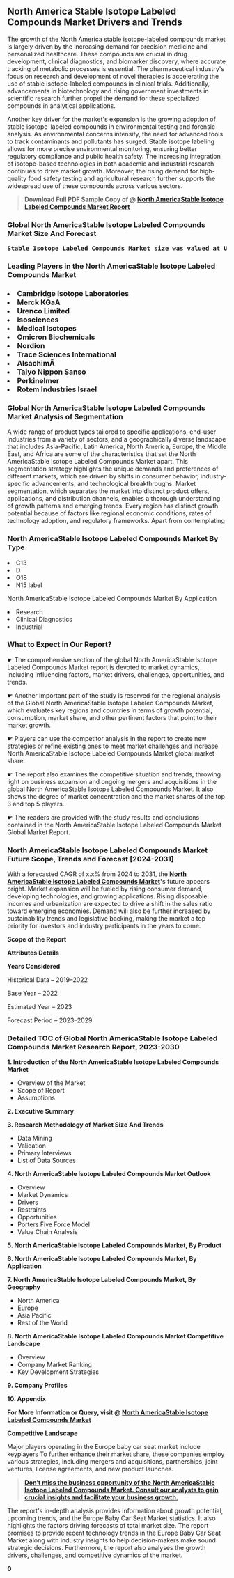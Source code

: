 <p> <h2>North America Stable Isotope Labeled Compounds Market Drivers and Trends</h2><p>The growth of the North America stable isotope-labeled compounds market is largely driven by the increasing demand for precision medicine and personalized healthcare. These compounds are crucial in drug development, clinical diagnostics, and biomarker discovery, where accurate tracking of metabolic processes is essential. The pharmaceutical industry's focus on research and development of novel therapies is accelerating the use of stable isotope-labeled compounds in clinical trials. Additionally, advancements in biotechnology and rising government investments in scientific research further propel the demand for these specialized compounds in analytical applications.</p><p>Another key driver for the market's expansion is the growing adoption of stable isotope-labeled compounds in environmental testing and forensic analysis. As environmental concerns intensify, the need for advanced tools to track contaminants and pollutants has surged. Stable isotope labeling allows for more precise environmental monitoring, ensuring better regulatory compliance and public health safety. The increasing integration of isotope-based technologies in both academic and industrial research continues to drive market growth. Moreover, the rising demand for high-quality food safety testing and agricultural research further supports the widespread use of these compounds across various sectors.</p></p><blockquote id="" class=""><strong>Download Full PDF Sample Copy of @&nbsp;<a href="https://www.verifiedmarketreports.com/download-sample/?rid=502329&utm_source=GitHub-Jan&utm_medium=258" target="_blank">North AmericaStable Isotope Labeled Compounds Market Report</a>&nbsp;&nbsp;</strong></blockquote><h3 id="" class=""><strong>Global&nbsp;North AmericaStable Isotope Labeled Compounds Market Size And Forecast</strong></h3><pre class="reader-text-block__code-block"><strong>Stable Isotope Labeled Compounds Market size was valued at USD 1.5 Billion in 2022 and is projected to reach USD 2.8 Billion by 2030, growing at a CAGR of 8.3% from 2024 to 2030.</strong></pre><h3 id="" class="">Leading Players in the&nbsp;North AmericaStable Isotope Labeled Compounds Market</h3><h3 class=""></Li><Li>Cambridge Isotope Laboratories</Li><Li> Merck KGaA</Li><Li> Urenco Limited</Li><Li> Isosciences</Li><Li> Medical Isotopes</Li><Li> Omicron Biochemicals</Li><Li> Nordion</Li><Li> Trace Sciences International</Li><Li> AlsachimÂ </Li><Li> Taiyo Nippon Sanso</Li><Li> Perkinelmer</Li><Li> Rotem Industries Israel</h3><h3 id="" class="">Global&nbsp;North AmericaStable Isotope Labeled Compounds Market Analysis of Segmentation</h3><p id="" class="">A wide range of product types tailored to specific applications, end-user industries from a variety of sectors, and a geographically diverse landscape that includes Asia-Pacific, Latin America, North America, Europe, the Middle East, and Africa are some of the characteristics that set the North AmericaStable Isotope Labeled Compounds Market apart. This segmentation strategy highlights the unique demands and preferences of different markets, which are driven by shifts in consumer behavior, industry-specific advancements, and technological breakthroughs. Market segmentation, which separates the market into distinct product offers, applications, and distribution channels, enables a thorough understanding of growth patterns and emerging trends. Every region has distinct growth potential because of factors like regional economic conditions, rates of technology adoption, and regulatory frameworks. Apart from contemplating</p><h3 id="" class="">North AmericaStable Isotope Labeled Compounds Market&nbsp;By Type</h3><p></Li><Li>C13</Li><Li> D</Li><Li> O18</Li><Li> N15 label</p><div class="" data-test-id=""><p>North AmericaStable Isotope Labeled Compounds Market&nbsp;By Application</p></div><p class=""></Li><Li>Research</Li><Li> Clinical Diagnostics</Li><Li> Industrial</p><div class="" data-test-id=""><h3><span class="">What to Expect in Our Report?</span></h3></div><div class="" data-test-id=""><p><span class="">☛ The comprehensive section of the global North AmericaStable Isotope Labeled Compounds Market report is devoted to market dynamics, including influencing factors, market drivers, challenges, opportunities, and trends.</span></p></div><div class="" data-test-id=""><p><span class="">☛ Another important part of the study is reserved for the regional analysis of the Global North AmericaStable Isotope Labeled Compounds Market, which evaluates key regions and countries in terms of growth potential, consumption, market share, and other pertinent factors that point to their market growth.</span></p></div><div class="" data-test-id=""><p><span class="">☛ Players can use the competitor analysis in the report to create new strategies or refine existing ones to meet market challenges and increase North AmericaStable Isotope Labeled Compounds Market global market share.</span></p></div><div class="" data-test-id=""><p><span class="">☛ The report also examines the competitive situation and trends, throwing light on business expansion and ongoing mergers and acquisitions in the global North AmericaStable Isotope Labeled Compounds Market. It also shows the degree of market concentration and the market shares of the top 3 and top 5 players.</span></p></div><div class="" data-test-id=""><p><span class="">☛ The readers are provided with the study results and conclusions contained in the North AmericaStable Isotope Labeled Compounds Market Global Market Report.</span></p></div><div class="" data-test-id=""><h3><span class="">North AmericaStable Isotope Labeled Compounds Market Future Scope, Trends and Forecast [2024-2031]</span></h3></div><div class="" data-test-id=""><p><span class="">With a forecasted CAGR of x.x% from 2024 to 2031, the <strong><a href="https://www.verifiedmarketreports.com/download-sample/?rid=502329&utm_source=GitHub-Jan&utm_medium=258" target="_blank">North AmericaStable Isotope Labeled Compounds Market</a>'</strong>s future appears bright. Market expansion will be fueled by rising consumer demand, developing technologies, and growing applications. Rising disposable incomes and urbanization are expected to drive a shift in the sales ratio toward emerging economies. Demand will also be further increased by sustainability trends and legislative backing, making the market a top priority for investors and industry participants in the years to come.</span></p><p id="ember66" class="ember-view reader-text-block__paragraph"><strong>Scope of the Report</strong></p><p id="ember67" class="ember-view reader-text-block__paragraph"><strong>Attributes Details</strong></p><p id="ember68" class="ember-view reader-text-block__paragraph"><strong>Years Considered</strong></p><p id="ember69" class="ember-view reader-text-block__paragraph">Historical Data &ndash; 2019&ndash;2022</p><p id="ember70" class="ember-view reader-text-block__paragraph">Base Year &ndash; 2022</p><p id="ember71" class="ember-view reader-text-block__paragraph">Estimated Year &ndash; 2023</p><p id="ember72" class="ember-view reader-text-block__paragraph">Forecast Period &ndash; 2023&ndash;2029</p></div><h3 id="" class="">Detailed TOC of Global North AmericaStable Isotope Labeled Compounds Market Research Report, 2023-2030</h3><p id="" class=""><strong>1. Introduction of the North AmericaStable Isotope Labeled Compounds Market</strong></p><ul><li>Overview of the Market</li><li>Scope of Report</li><li>Assumptions</li></ul><p id="" class=""><strong>2. Executive Summary</strong></p><p id="" class=""><strong>3. Research Methodology of Market Size And Trends</strong></p><ul><li>Data Mining</li><li>Validation</li><li>Primary Interviews</li><li>List of Data Sources</li></ul><p id="" class=""><strong>4. North AmericaStable Isotope Labeled Compounds Market Outlook</strong></p><ul><li>Overview</li><li>Market Dynamics</li><li>Drivers</li><li>Restraints</li><li>Opportunities</li><li>Porters Five Force Model</li><li>Value Chain Analysis</li></ul><p id="" class=""><strong>5. North AmericaStable Isotope Labeled Compounds Market, By Product</strong></p><p id="" class=""><strong>6. North AmericaStable Isotope Labeled Compounds Market, By Application</strong></p><p id="" class=""><strong>7. North AmericaStable Isotope Labeled Compounds Market, By Geography</strong></p><ul><li>North America</li><li>Europe</li><li>Asia Pacific</li><li>Rest of the World</li></ul><p id="" class=""><strong>8. North AmericaStable Isotope Labeled Compounds Market Competitive Landscape</strong></p><ul><li>Overview</li><li>Company Market Ranking</li><li>Key Development Strategies</li></ul><p id="" class=""><strong>9. Company Profiles</strong></p><p id="" class=""><strong>10. Appendix</strong></p><p><strong>For More Information or Query, visit&nbsp;@ <a href="https://www.verifiedmarketreports.com/product/stable-isotope-labeled-compounds-market-size-and-forecast/" target="_blank">North AmericaStable Isotope Labeled Compounds Market</a></strong></p><p id="ember61" class="ember-view reader-text-block__paragraph"><strong>Competitive Landscape</strong></p><p id="ember62" class="ember-view reader-text-block__paragraph">Major players operating in the Europe baby car seat market include keyplayers To further enhance their market share, these companies employ various strategies, including mergers and acquisitions, partnerships, joint ventures, license agreements, and new product launches.</p><blockquote id="ember63" class="ember-view reader-text-block__blockquote"><strong><a href="https://www.verifiedmarketreports.com/download-sample/?rid=502329&utm_source=GitHub-Jan&utm_medium=258" target="_blank">Don&rsquo;t miss the business opportunity of the North AmericaStable Isotope Labeled Compounds Market. Consult our analysts to gain crucial insights and facilitate your business growth.</a></strong></blockquote><p id="ember64" class="ember-view reader-text-block__paragraph">The report's in-depth analysis provides information about growth potential, upcoming trends, and the Europe Baby Car Seat Market statistics. It also highlights the factors driving forecasts of total market size. The report promises to provide recent technology trends in the Europe Baby Car Seat Market along with industry insights to help decision-makers make sound strategic decisions. Furthermore, the report also analyses the growth drivers, challenges, and competitive dynamics of the market.</p><p class="ember-view reader-text-block__paragraph"><strong>0</strong></p>
